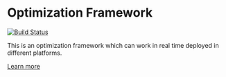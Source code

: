 # Optimization Framework
[![Build Status](https://travis-ci.com/linksmart/optimization-framework.svg?branch=master)](https://travis-ci.com/linksmart/optimization-framework)

This is an optimization framework which can work in real time deployed in different platforms.

[Learn more](https://github.com/linksmart/optimization-framework/wiki)
